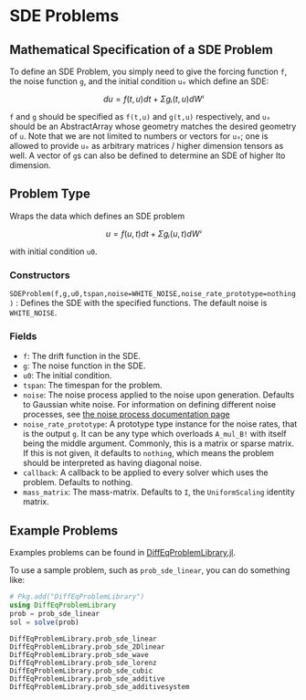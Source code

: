 # SDE Problems

## Mathematical Specification of a SDE Problem

To define an SDE Problem, you simply need to give the forcing function ``f``,
the noise function `g`, and the initial condition ``u₀`` which define an SDE:

```math
du = f(t,u)dt + Σgᵢ(t,u)dWⁱ
```

`f` and `g` should be specified as `f(t,u)` and  `g(t,u)` respectively, and `u₀`
should be an AbstractArray whose geometry matches the desired geometry of `u`.
Note that we are not limited to numbers or vectors for `u₀`; one is allowed to
provide `u₀` as arbitrary matrices / higher dimension tensors as well. A vector
of `g`s can also be defined to determine an SDE of higher Ito dimension.

## Problem Type

Wraps the data which defines an SDE problem

```math
u = f(u,t)dt + Σgᵢ(u,t)dWⁱ
```

with initial condition ``u0``.

### Constructors

`SDEProblem(f,g,u0,tspan,noise=WHITE_NOISE,noise_rate_prototype=nothing)` :
Defines the SDE with the specified functions. The default noise is `WHITE_NOISE`.

### Fields

* `f`: The drift function in the SDE.
* `g`: The noise function in the SDE.
* `u0`: The initial condition.
* `tspan`: The timespan for the problem.
* `noise`: The noise process applied to the noise upon generation. Defaults to
  Gaussian white noise. For information on defining different noise processes,
  see [the noise process documentation page](../features/noise_process.html)
* `noise_rate_prototype`: A prototype type instance for the noise rates, that
  is the output `g`. It can be any type which overloads `A_mul_B!` with itself
  being the middle argument. Commonly, this is a matrix or sparse matrix. If
  this is not given, it defaults to `nothing`, which means the problem should
  be interpreted as having diagonal noise.  
* `callback`: A callback to be applied to every solver which uses the problem.
  Defaults to nothing.
* `mass_matrix`: The mass-matrix. Defaults to `I`, the `UniformScaling` identity matrix.

## Example Problems

Examples problems can be found in [DiffEqProblemLibrary.jl](https://github.com/JuliaDiffEq/DiffEqProblemLibrary.jl/blob/master/src/sde_premade_problems.jl).

To use a sample problem, such as `prob_sde_linear`, you can do something like:

```julia
# Pkg.add("DiffEqProblemLibrary")
using DiffEqProblemLibrary
prob = prob_sde_linear
sol = solve(prob)
```

```@docs
DiffEqProblemLibrary.prob_sde_linear
DiffEqProblemLibrary.prob_sde_2Dlinear
DiffEqProblemLibrary.prob_sde_wave
DiffEqProblemLibrary.prob_sde_lorenz
DiffEqProblemLibrary.prob_sde_cubic
DiffEqProblemLibrary.prob_sde_additive
DiffEqProblemLibrary.prob_sde_additivesystem
```
